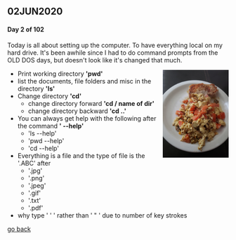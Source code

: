 ## 02JUN2020
#### Day 2 of 102 
Today is all about setting up the computer. To have everything local on my hard drive. It's been awhile since I had to do command prompts from the OLD DOS days, but doesn't look like it's changed that much. 

 <img src="images/porkchop.jpg" height="200px" width="150px" align="right" > 

- Print working directory **'pwd'**
- list the documents, file folders and misc in the directory **'ls'**
- Change directory **'cd'**
  - change directory forward **'cd / name of dir'**
  - change directory backward **'cd ..'**
- You can always get help with the following after the command **' --help'** 
  - 'ls --help'
  -  'pwd --help'
  - 'cd --help'
- Everything is a file and the type of file is the '.ABC' after
  - '.jpg'
  - '.png'
  - '.jpeg'
  - '.gif'
  - '.txt'
  - '.pdf'
 - why type ' ' ' rather than ' " ' due to number of key strokes




[go back](../README.md)
